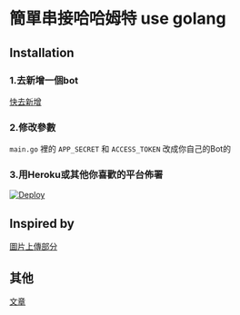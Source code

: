 # 簡單串接哈哈姆特 use golang

## Installation 

### 1.去新增一個bot
[快去新增](https://haha.gamer.com.tw/bot_list.php)

### 2.修改參數
`main.go` 裡的 `APP_SECRET` 和 `ACCESS_TOKEN` 改成你自己的Bot的

### 3.用Heroku或其他你喜歡的平台佈署
[![Deploy](https://www.herokucdn.com/deploy/button.svg)](https://heroku.com/deploy)

## Inspired by
[圖片上傳部分](https://home.gamer.com.tw/creationDetail.php?sn=4283806)

## 其他
[文章](https://bad-fox-blog.blogspot.com/2019/05/golang.html)


